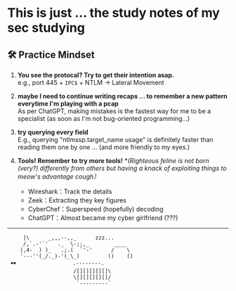 # This is just ... the study notes of my sec studying



## 🛠️ Practice Mindset 

1. **You see the protocal? Try to get their intention asap.**  
   e.g., port 445 + `IPC$` + NTLM → Lateral Movement

2. **maybe I need to continue writing recaps ... to remember a new pattern everytime I'm playing with a pcap**  
   As per ChatGPT, making mistakes is the fastest way for me to be a specialist
   (as soon as I'm not bug-oriented programming...)

3. **try querying every field**  
   E.g., querying "ntlmssp.target_name usage" is definitely faster than reading them one by one ...
   (and more friendly to my eyes.)

4. **Tools! Remember to try more tools!** 
   **(Righteous feline is not born (very?) differently from others but having a knack of exploiting things to meow's advantage *cough）**  
   - Wireshark：Track the details  
   - Zeek：Extracting they key figures
   - CyberChef：Superspeed (hopefully) decoding
   - ChatGPT：Almost became my cyber girlfriend (???)

---

```text
     |\      _,,,--,,_      zzz...   
     /,`.-'`'   ._  \-;;,_        ____
    |,4-  ) )_   .;.(  `'-'      /    \
    '---''(_/._)-'(_\_)         ()    ()
 🕶️                  .--------.
                     /[][][][][]\
                     \[][][][][]/           
                      `---------`

```
